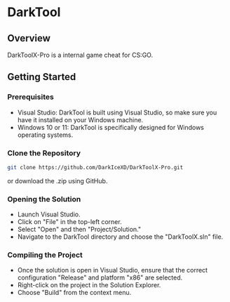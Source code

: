 # DarkTool

## Overview
DarkToolX-Pro is a internal game cheat for CS:GO.

## Getting Started

### Prerequisites
- Visual Studio: DarkTool is built using Visual Studio, so make sure you have it installed on your Windows machine.
- Windows 10 or 11: DarkTool is specifically designed for Windows operating systems.

### Clone the Repository
```bash
git clone https://github.com/DarkIceXD/DarkToolX-Pro.git
```

or download the .zip using GitHub.

### Opening the Solution
- Launch Visual Studio.
- Click on "File" in the top-left corner.
- Select "Open" and then "Project/Solution."
- Navigate to the DarkTool directory and choose the "DarkToolX.sln" file.

### Compiling the Project
- Once the solution is open in Visual Studio, ensure that the correct configuration "Release" and platform "x86" are selected.
- Right-click on the project in the Solution Explorer.
- Choose "Build" from the context menu.
